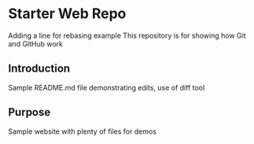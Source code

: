 # Starter Web Repo
Adding a line for rebasing example
This repository is for showing how Git and GitHub work

## Introduction

Sample README.md file demonstrating edits, use of diff tool

## Purpose

Sample website with plenty of files for demos